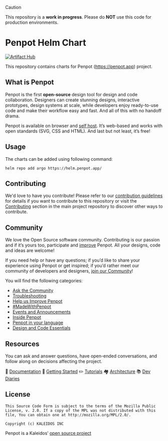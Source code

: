 > [!CAUTION]
> This repository is a **work in progress**. Please do **NOT** use this code for production environments.

# Penpot Helm Chart

[![Artifact Hub](https://img.shields.io/endpoint?url=https://artifacthub.io/badge/repository/penpot)](https://artifacthub.io/packages/search?repo=penpot)

This repository contains charts for Penpot (https://penpot.app) project.


## What is Penpot

Penpot is the first **open-source** design tool for design and code collaboration. Designers can create stunning designs, interactive prototypes, design systems at scale, while developers enjoy ready-to-use code and make their workflow easy and fast. And all of this with no handoff drama.

Penpot is available on browser and [self host](https://penpot.app/self-host). It’s web-based and works with open standards (SVG, CSS and HTML). And last but not least, it’s free!


## Usage

The charts can be added using following command:

```
helm repo add argo https://helm.penpot.app/
```

## Contributing ##

We'd love to have you contribute! Please refer to our [contribution guidelines](/CONTRIBUTING.md) for details if you want to contribute to this repository or visit the [Contributing](https://github.com/penpot/penpot/tree/develop?tab=readme-ov-file#contributing) section in the main project repository to discover other ways to contribute.


## Community

We love the Open Source software community. Contributing is our passion and if it’s yours too, participate and [improve](https://community.penpot.app/c/help-us-improve-penpot/7) Penpot. All your designs, code and ideas are welcome!

If you need help or have any questions; if you’d like to share your experience using Penpot or get inspired; if you’d rather meet our community of developers and designers, [join our Community](https://community.penpot.app/)!

You will find the following categories:
- [Ask the Community](https://community.penpot.app/c/ask-for-help-using-penpot/6)
- [Troubleshooting](https://community.penpot.app/c/technical/8)
- [Help us Improve Penpot](https://community.penpot.app/c/help-us-improve-penpot/7)
- [#MadeWithPenpot](https://community.penpot.app/c/madewithpenpot/9)
- [Events and Announcements](https://community.penpot.app/c/announcements/5)
- [Inside Penpot](https://community.penpot.app/c/inside-penpot/21)
- [Penpot in your language](https://community.penpot.app/c/penpot-in-your-language/12)
- [Design and Code Essentials](https://community.penpot.app/c/design-and-code-essentials/22)


## Resources

You can ask and answer questions, have open-ended conversations, and follow along on decisions affecting the project.

💾 [Documentation](https://help.penpot.app/technical-guide/)
🚀 [Getting Started](https://help.penpot.app/technical-guide/getting-started/)
✏️ [Tutorials](https://www.youtube.com/playlist?list=PLgcCPfOv5v54WpXhHmNO7T-YC7AE-SRsr)
🏘️ [Architecture](https://help.penpot.app/technical-guide/developer/architecture/)
📚 [Dev Diaries](https://penpot.app/dev-diaries.html)


## License ##

```
This Source Code Form is subject to the terms of the Mozilla Public
License, v. 2.0. If a copy of the MPL was not distributed with this
file, You can obtain one at http://mozilla.org/MPL/2.0/.

Copyright (c) KALEIDOS INC
```
Penpot is a Kaleidos’ [open source project](https://kaleidos.net/)
